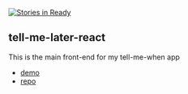 [![Stories in Ready](https://badge.waffle.io/HoffsMH/tell-me-later-react.png?label=ready&title=Ready)](https://waffle.io/HoffsMH/tell-me-later-react)

## tell-me-later-react

This is the main front-end for my tell-me-when app
* [demo](#)
* [repo](https://github.com/HoffsMH/tell-me-later)

